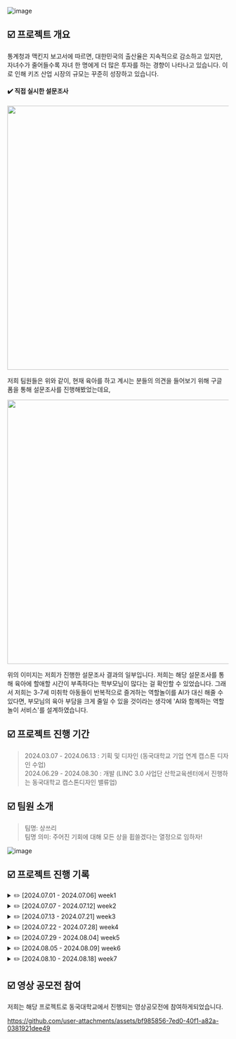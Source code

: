 ![image](https://github.com/user-attachments/assets/d8cec42c-9606-422b-8161-7f97aa752394)

## ☑️ 프로젝트 개요
통계청과 맥킨지 보고서에 따르면, 대한민국의 출산율은 지속적으로 감소하고 있지만, 자녀수가 줄어들수록 자녀 한 명에게 더 많은 투자를 하는 경향이 나타나고 있습니다. 이로 인해 키즈 산업 시장의 규모는 꾸준히 성장하고 있습니다. 

#### ✔️ 직접 실시한 설문조사
<img src="https://github.com/user-attachments/assets/f1f5137a-98a4-48aa-9957-68931c53f499" width="600px"/>

저희 팀원들은 위와 같이, 현재 육아를 하고 계시는 분들의 의견을 들어보기 위해 구글 폼을 통해 설문조사를 진행해봤었는데요,

<img src="https://github.com/user-attachments/assets/257d33a0-29d4-4533-b22b-e027c802bbf3" width="600px"/>

위의 이미지는 저희가 진행한 설문조사 결과의 일부입니다. 저희는 해당 설문조사를 통해 육아에 할애할 시간이 부족하다는 학부모님이 많다는 걸 확인할 수 있었습니다. 그래서 저희는 3-7세 미취학 아동들이 반복적으로 즐겨하는 역할놀이를 AI가 대신 해줄 수 있다면, 부모님의 육아 부담을 크게 줄일 수 있을 것이라는 생각에 'AI와 함께하는 역할놀이 서비스'를 설계하였습니다.


## ☑️ 프로젝트 진행 기간

> 2024.03.07 - 2024.06.13 : 기획 및 디자인 (동국대학교 기업 연계 캡스톤 디자인 수업)<br/>
> 2024.06.29 - 2024.08.30 : 개발 (LINC 3.0 사업단 산학교육센터에서 진행하는 동국대학교 캡스톤디자인 밸류업)



## ☑️ 팀원 소개
> 팀명: 상쓰리<br/>
> 팀명 의미: 주어진 기회에 대해 모든 상을 휩쓸겠다는 열정으로 임하자!

![image](https://github.com/user-attachments/assets/2a6b1641-fc80-4c24-88cf-81f6578a3f48)

## ☑️ 프로젝트 진행 기록
<details>
   <summary>✏️ [2024.07.01 - 2024.07.06] week1</summary>
   <br/>
   <table>
     <tr>
       <th>이유정</th>
       <td>- LLM모델에 커스텀 데이터셋 파인튜닝하여 HF에 모델 업로드</td>
     </tr>
     <tr>
       <th>서미영</th>
       <td>- 프론트엔드 테스트 페이지 제작(React)</td>
     </tr>
     <tr>
       <th>이정수</th>
       <td>- 백엔드 API 설계(Spring Boot)</td>
     </tr>
     <tr>
       <th>홍보영</th>
       <td>- 백엔드 DB 설계(Spring Boot)</td>
     </tr>
   </table>
</details>

<details>
   <summary>✏️ [2024.07.07 - 2024.07.12] week2</summary>
   해당 기간동안은 개발 방식에 대해서 아직 구체화되어있지 않은 상황이라, 어떤식으로 개발을 하면 좋을지 공부했습니다.<br/><br/>
   <table>
     <tr>
       <th>이유정</th>
       <td>
         - 개발 방법 모색<br/>
         - HF형식의 모델을 GGUF형식으로 변환해서 HF에 업로드
       </td>
     </tr>
     <tr>
       <th>서미영</th>
       <td>
         - 개발 방법 모색<br/>
         - 리액트 페이지, fastAPI, LM Studio간의 연결 시도
       </td>
     </tr>
     <tr>
       <th>이정수</th>
       <td>- 개발 방법 모색</td>
     </tr>
     <tr>
       <th>홍보영</th>
       <td>- 개발 방법 모색</td>
     </tr>
   </table>
</details>

<details>
   <summary>✏️ [2024.07.13 - 2024.07.21] week3</summary>
   <br/>
   <table>
     <tr>
       <th>이유정</th>
       <td>
         - 대화모델 학습 및 성능 개선 시도
       </td>
     </tr>
     <tr>
       <th>서미영</th>
       <td>
         - 대화모델 연결 및 환경 구축 시도
       </td>
     </tr>
     <tr>
       <th>이정수</th>
       <td>- 보이스 클로닝 구현 방법 모색</td>
     </tr>
     <tr>
       <th>홍보영</th>
       <td>- 역할놀이 결과 페이지 구현 방법 모색</td>
     </tr>
   </table>
</details>

<details>
   <summary>✏️ [2024.07.22 - 2024.07.28] week4</summary>
   <br/>
   <table>
     <tr>
       <th>이유정</th>
       <td>
         - 대화모델 학습 및 성능 개선 시도<br/>
         - 모델 정확도를 높히기 위한 데이터 증강 시도
       </td>
     </tr>
     <tr>
       <th>서미영</th>
       <td>
         - 대화모델 성능 비교 in LM Studio<br/>
         - user의 상황 세부 설정에 따라 다른 프롬프트 연결 시도
       </td>
     </tr>
     <tr>
       <th>이정수</th>
       <td>
         - 보이스 클로닝 구현 방법 모색<br/>
         - OpenVoice 사용 시도
       </td>
     </tr>
     <tr>
       <th>홍보영</th>
       <td>
         - 역할놀이 결과 페이지 구현 방법 모색<br/>
         - Chat-gpt Open API를 사용하여 분석 데이터 얻어내기
       </td>
     </tr>
   </table>
</details>

<details>
   <summary>✏️ [2024.07.29 - 2024.08.04] week5</summary>
   <br/>
   <table>
     <tr>
       <th>이유정</th>
       <td>
         - eeve 모델 훈련 시도<br/>
         - 라마3 모델을 증강된 데이터셋으로 훈련하기<br/>
         - 모델이 상관없는 것까지 길게 출력하는 문제 해결 시도<br/>
         - 모델 수치적으로 평가하는 방법 찾아보기<br/>
         - 입력 문장 여러 개일 경우 응답 확인
       </td>
     </tr>
     <tr>
       <th>서미영</th>
       <td>
         - 쿼리스트링 방식말고 body에 담아서 json형태로 fastAPI 서버에 사용자의 선택 정보 전달하기 (API 연결)<br/>
         - 기획 구체화 (서비스적인 측면에서)
       </td>
     </tr>
     <tr>
       <th>이정수</th>
       <td>
         - voice cloning 실제 서버에 올려서 테스트 페이지에서 사용가능하게 조작<br/>
         - 생성한 tts를 저장하여 사용할 수 있는 방법 찾기
       </td>
     </tr>
     <tr>
       <th>홍보영</th>
       <td>
         - 백앤드 기능 필요한 거 crud 코드 전부 완성하기 -> 연결부분 빼고 모두 작동할 수 있도록 만들기<br/>
         - 결과분석 api 부모들이 더 신뢰할 수 있을 만한 내용을 제공할 수 있는 방안 모색하기 -> 프롬프트 템플릿화<br/>
         - api 명세 다시 구체화하기<br/>
         - 결과분석 페이지를 디자인해서 오기 (결과 분석 페이지 UI)
       </td>
     </tr>
   </table>
</details>

<details>
   <summary>✏️ [2024.08.05 - 2024.08.09] week6 </summary>
   <br/>
   <table>
     <tr>
       <th>이유정</th>
       <td>
          - 모델 전반적인 학습<br/>
          - 모델 크기 감소 시도<br/>
       </td>
     </tr>
     <tr>
       <th>서미영</th>
       <td>
          - 모델 응답이 혼자서 시나리오를 짜는 걸 막기<br/>
          - 쿼리스트링 방식말고 body에 담아서 json형태로 fastAPI 서버에 사용자의 선택 정보 전달하기 (API 연결)<br/>
          - 사용자 입장에서 응답이 완성될때까지 기다리기 너무 힘드니깐, 모든 응답이 완성되지 않더라도, 생성되는대로 한글자씩 화면에 순차적으로 띄우기 => 힘들면, 응답이 완성되는 동안 '응답 생성 중...'이라는 로딩 표시라도 띄우기
       </td>
     </tr>
     <tr>
       <th>이정수</th>
       <td>
          - OpenVoice와 berk를 이용한 보이스 클로닝 시도<br/>
          - 일반 TTS: Melo(OpenVoice를 개발한 개발팀과 같은 팀이며, local로 설치하여 사용할 수 있는 리눅스 기반의 오픈소스 TTS) 사용 시도<br/>
       </td>
     </tr>
     <tr>
       <th>홍보영</th>
       <td>
          - 지난주에 이어서, 결과 분석 페이지 개발 진행<br/>
       </td>
     </tr>
   </table>
</details>

<details>
   <summary>✏️ [2024.08.10 - 2024.08.18] week7 </summary>
   <br/>
   <table>
     <tr>
       <th>이유정</th>
       <td>
          - [영상공모전] 영상 편집 및 준비<br/>
          - 베이스 모델을 EEVE모델로 변경해서 재파인튜닝<br/>
          - 장난감에 맞는 데이터셋을 추가
       </td>
     </tr>
     <tr>
       <th>서미영</th>
       <td>
          - [영상공모전] 준비<br/>
          - 프론트엔드 전반적인 작업 마무리(페이지 작업 및 서버와 API연결)<br/>
          - 그동안 Web Speech API로 제공했던 TTS를, Google의 TTS API와 연결
       </td>
     </tr>
     <tr>
       <th>이정수</th>
       <td>
          - [영상공모전] 영상 편집, 디자인 및 준비<br/>
          - 보이스 클로닝 시도
       </td>
     </tr>
     <tr>
       <th>홍보영</th>
       <td>
          - [영상공모전] 준비<br/>
          - 백엔드 전반적인 작업 마무리(API설계 및 DB구축)<br/>
       </td>
     </tr>
   </table>
</details>

## ☑️ 영상 공모전 참여
저희는 해당 프로젝트로 동국대학교에서 진행되는 영상공모전에 참여하게되었습니다.

https://github.com/user-attachments/assets/bf985856-7ed0-40f1-a82a-0381921dee49



